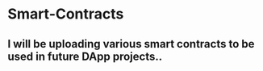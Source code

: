 # Smart-Contracts

## I will be uploading various smart contracts to be used in future DApp projects..
